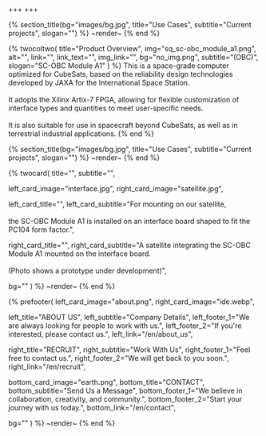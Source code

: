 +++
+++

{% section_title(bg="images/bg.jpg", title="Use Cases", subtitle="Current projects", slogan="") %}
~render~
{% end %}

<!--TODO: add doc lnk bar -->

{% twocoltwo(
  title="Product Overview",
  img="sq_sc-obc_module_a1.png",
  alt="",
  link="",
  link_text="",
  img_link="",
  bg="no_img.png",
  subtitle="(OBC)",
  slogan="SC-OBC Module A1"
) %}
This is a space-grade computer optimized for CubeSats, based on the reliability design technologies developed by JAXA for the International Space Station.
<br><br>
It adopts the Xilinx Artix-7 FPGA, allowing for flexible customization of interface types and quantities to meet user-specific needs. 
<br><br>
It is also suitable for use in spacecraft beyond CubeSats, as well as in terrestrial industrial applications.
{% end %}


{% section_title(bg="images/bg.jpg", title="Use Cases", subtitle="Current projects", slogan="") %}
~render~
{% end %}

{% twocard(
  title="",
  subtitle="",
  
  left_card_image="interface.jpg",
  right_card_image="satellite.jpg",
  
  left_card_title="",
  left_card_subtitle="For mounting on our satellite, <br><br> the SC-OBC Module A1 is installed on an interface board shaped to fit the PC104 form factor.",
  
  right_card_title="",
  right_card_subtitle="A satellite integrating the SC-OBC Module A1 mounted on the interface board. <br><br> (Photo shows a prototype under development)",
  
  bg=""
) %}
~render~
{% end %}

{% prefooter(
  left_card_image="about.png", 
  right_card_image="ide.webp",

  left_title="ABOUT US",
  left_subtitle="Company Details",
  left_footer_1="We are always looking for people to work with us.",
  left_footer_2="If you're interested, please contact us.",
  left_link="/en/about_us",

  right_title="RECRUIT",
  right_subtitle="Work With Us",
  right_footer_1="Feel free to contact us.",
  right_footer_2="We will get back to you soon.",
  right_link="/en/recruit",

  bottom_card_image="earth.png",
  bottom_title="CONTACT",
  bottom_subtitle="Send Us a Message",
  bottom_footer_1="We believe in collaboration, creativity, and community.",
  bottom_footer_2="Start your journey with us today.",
  bottom_link="/en/contact",

  bg=""
) %}
~render~
{% end %}

